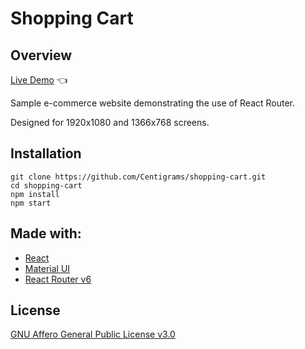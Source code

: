 # Shopping Cart

## Overview

[Live Demo](https://centigrams.github.io/shopping-cart/) 👈

Sample e-commerce website demonstrating the use of React Router.

Designed for 1920x1080 and 1366x768 screens.

## Installation

```shell
git clone https://github.com/Centigrams/shopping-cart.git
cd shopping-cart
npm install
npm start
```

## Made with:

- [React](https://reactjs.org/)
- [Material UI](https://mui.com/)
- [React Router v6](https://reactrouter.com/)

## License

[GNU Affero General Public License v3.0](https://www.gnu.org/licenses/agpl-3.0.en.html)